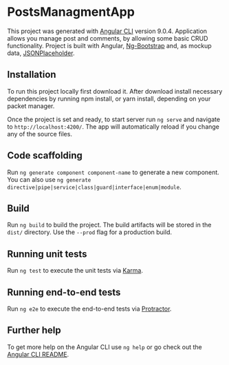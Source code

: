 # PostsManagmentApp

This project was generated with [Angular CLI](https://github.com/angular/angular-cli) version 9.0.4.  Application allows you manage post and comments, by allowing some basic CRUD functionality.  Project is built with Angular, [Ng-Bootstrap](https://ng-bootstrap.github.io/#/home) and, as mockup data, [JSONPlaceholder](https://jsonplaceholder.typicode.com/).



## Installation

To run this project locally first download it. After download install necessary  dependencies by running npm install, or yarn install, depending on your packet manager. 


Once the project is set and ready, to  start server run `ng serve` and navigate to  `http://localhost:4200/`. The app will automatically reload if you change any of the source files.

## Code scaffolding

Run `ng generate component component-name` to generate a new component. You can also use `ng generate directive|pipe|service|class|guard|interface|enum|module`.

## Build

Run `ng build` to build the project. The build artifacts will be stored in the `dist/` directory. Use the `--prod` flag for a production build.

## Running unit tests

Run `ng test` to execute the unit tests via [Karma](https://karma-runner.github.io).

## Running end-to-end tests

Run `ng e2e` to execute the end-to-end tests via [Protractor](http://www.protractortest.org/).

## Further help

To get more help on the Angular CLI use `ng help` or go check out the [Angular CLI README](https://github.com/angular/angular-cli/blob/master/README.md).
<!--stackedit_data:
eyJoaXN0b3J5IjpbLTE5Mzg3NzE3MjcsODk0MTAxMjY0LC03Nj
MxMzEwOF19
-->